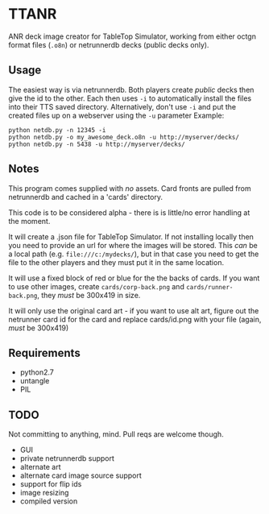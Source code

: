 # TTANR
ANR deck image creator for TableTop Simulator, working from either octgn format files (`.o8n`) or netrunnerdb decks (public decks only).

## Usage

The easiest way is via netrunnerdb. Both players create *public* decks then give the id to the other. Each then uses `-i` to automatically install the files into their TTS saved directory.
Alternatively, don't use `-i` and put the created files up on a webserver using the `-u` parameter
Example:
````
python netdb.py -n 12345 -i
python netdb.py -o my_awesome_deck.o8n -u http://myserver/decks/
python netdb.py -n 5438 -u http://myserver/decks/
````

## Notes

This program comes supplied with *no* assets. Card fronts are pulled from netrunnerdb and cached in a 'cards' directory.

This code is to be considered alpha - there is is little/no error handling at the moment.

It will create a .json file for TableTop Simulator. If not installing locally then you need to provide an url for where the images will be stored. This *can* be a local path (e.g. `file:///c:/mydecks/`), but in that case you need to get the file to the other players and they must put it in the same location. 

It will use a fixed block of red or blue for the the backs of cards. If you want to use other images, create `cards/corp-back.png` and `cards/runner-back.png`, they *must* be 300x419 in size.

It will only use the original card art - if you want to use alt art, figure out the netrunner card id for the card and replace cards/id.png with your file (again, *must* be 300x419)

## Requirements
- python2.7
- untangle
- PIL



## TODO
Not committing to anything, mind. Pull reqs are welcome though.
- GUI
- private netrunnerdb support
- alternate art
- alternate card image source support
- support for flip ids
- image resizing
- compiled version
